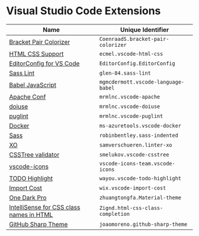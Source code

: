 # Visual Studio Code Extensions

| Name | Unique Identifier |
|------|-------------------|
| [Bracket Pair Colorizer](https://marketplace.visualstudio.com/items?itemName=CoenraadS.bracket-pair-colorizer) | `CoenraadS.bracket-pair-colorizer` |
| [HTML CSS Support](https://marketplace.visualstudio.com/items?itemName=ecmel.vscode-html-css) | `ecmel.vscode-html-css` |
| [EditorConfig for VS Code](https://marketplace.visualstudio.com/items?itemName=EditorConfig.EditorConfig) | `EditorConfig.EditorConfig` |
| [Sass Lint](https://marketplace.visualstudio.com/items?itemName=glen-84.sass-lint) | `glen-84.sass-lint` |
| [Babel JavaScript](https://marketplace.visualstudio.com/items?itemName=mgmcdermott.vscode-language-babel) | `mgmcdermott.vscode-language-babel` |
| [Apache Conf](https://marketplace.visualstudio.com/items?itemName=mrmlnc.vscode-apache) | `mrmlnc.vscode-apache` |
| [doiuse](https://marketplace.visualstudio.com/items?itemName=mrmlnc.vscode-doiuse) | `mrmlnc.vscode-doiuse` |
| [puglint](https://marketplace.visualstudio.com/items?itemName=mrmlnc.vscode-puglint) | `mrmlnc.vscode-puglint` |
| [Docker](https://marketplace.visualstudio.com/items?itemName=ms-azuretools.vscode-docker) | `ms-azuretools.vscode-docker` |
| [Sass](https://marketplace.visualstudio.com/items?itemName=robinbentley.sass-indented) | `robinbentley.sass-indented` |
| [XO](https://marketplace.visualstudio.com/items?itemName=samverschueren.linter-xo) | `samverschueren.linter-xo` |
| [CSSTree validator](https://marketplace.visualstudio.com/items?itemName=smelukov.vscode-csstree) | `smelukov.vscode-csstree` |
| [vscode-icons](https://marketplace.visualstudio.com/items?itemName=vscode-icons-team.vscode-icons) | `vscode-icons-team.vscode-icons` |
| [TODO Highlight](https://marketplace.visualstudio.com/items?itemName=wayou.vscode-todo-highlight) | `wayou.vscode-todo-highlight` |
| [Import Cost](https://marketplace.visualstudio.com/items?itemName=wix.vscode-import-cost) | `wix.vscode-import-cost` |
| [One Dark Pro](https://marketplace.visualstudio.com/items?itemName=zhuangtongfa.Material-theme) | `zhuangtongfa.Material-theme` |
| [IntelliSense for CSS class names in HTML](https://marketplace.visualstudio.com/items?itemName=Zignd.html-css-class-completion) | `Zignd.html-css-class-completion` |
| [GitHub Sharp Theme](https://github.com/joaomoreno/github-sharp-theme) | `joaomoreno.github-sharp-theme` |

